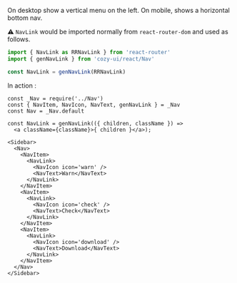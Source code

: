 On desktop show a vertical menu on the left. On mobile, shows a
horizontal bottom nav.

⚠️ `NavLink` would be imported normally from `react-router-dom` and
used as follows.

```jsx static
import { NavLink as RRNavLink } from 'react-router'
import { genNavLink } from 'cozy-ui/react/Nav'

const NavLink = genNavLink(RRNavLink)
```

In action :

```
const _Nav = require('../Nav')
const { NavItem, NavIcon, NavText, genNavLink } = _Nav
const Nav = _Nav.default

const NavLink = genNavLink(({ children, className }) =>
  <a className={className}>{ children }</a>);

<Sidebar>
  <Nav>
    <NavItem>
      <NavLink>
        <NavIcon icon='warn' />
        <NavText>Warn</NavText>
      </NavLink>
    </NavItem>
    <NavItem>
      <NavLink>
        <NavIcon icon='check' />
        <NavText>Check</NavText>
      </NavLink>
    </NavItem>
    <NavItem>
      <NavLink>
        <NavIcon icon='download' />
        <NavText>Download</NavText>
      </NavLink>
    </NavItem>
  </Nav>
</Sidebar>
```
